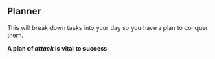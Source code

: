 ## Planner

This will break down tasks into your day so you have a plan to conquer them.

**A plan of *attack* is vital to success**